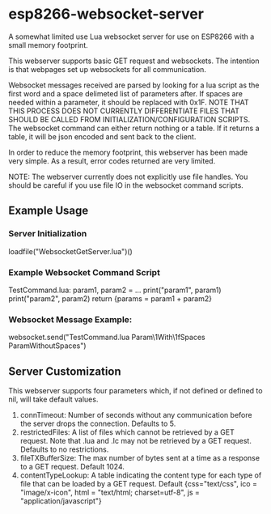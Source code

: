# esp8266-websocket-server
A somewhat limited use Lua websocket server for use on ESP8266 with a small memory footprint.

This webserver supports basic GET request and websockets. The intention is that webpages set up websockets for all communication.

Websocket messages received are parsed by looking for a lua script as the first word and a space delimeted list of parameters after.
If spaces are needed within a parameter, it should be replaced with 0x1F.
NOTE THAT THIS PROCESS DOES NOT CURRENTLY DIFFERENTIATE FILES THAT SHOULD BE CALLED FROM INITIALIZATION/CONFIGURATION SCRIPTS.
The websocket command can either return nothing or a table. If it returns a table, it will be json encoded and sent back to the client.

In order to reduce the memory footprint, this webserver has been made very simple. As a result, error codes returned are very limited.

NOTE: The webserver currently does not explicitly use file handles. You should be careful if you use file IO in the websocket command scripts.

## Example Usage
### Server Initialization
loadfile("WebsocketGetServer.lua")()

### Example Websocket Command Script
TestCommand.lua:
param1, param2 = ...
print("param1", param1)
print("param2", param2)
return {params = param1 + param2}

### Websocket Message Example:
websocket.send("TestCommand.lua Param\1With\1fSpaces ParamWithoutSpaces")

## Server Customization
This webserver supports four parameters which, if not defined or defined to nil, will take default values.
1) connTimeout: Number of seconds without any communication before the server drops the connection. Defaults to 5.
2) restrictedFiles: A list of files which cannot be retrieved by a GET request. Note that .lua and .lc may not be retrieved by a GET request. Defaults to no restrictions.
3) fileTXBufferSize: The max number of bytes sent at a time as a response to a GET request. Default 1024.
4) contentTypeLookup: A table indicating the content type for each type of file that can be loaded by a GET request. Default {css="text/css", ico = "image/x-icon", html = "text/html; charset=utf-8", js = "application/javascript"}

